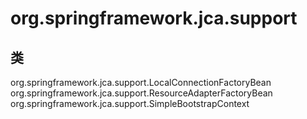 # org.springframework.jca.support

## 类

org.springframework.jca.support.LocalConnectionFactoryBean
org.springframework.jca.support.ResourceAdapterFactoryBean
org.springframework.jca.support.SimpleBootstrapContext




